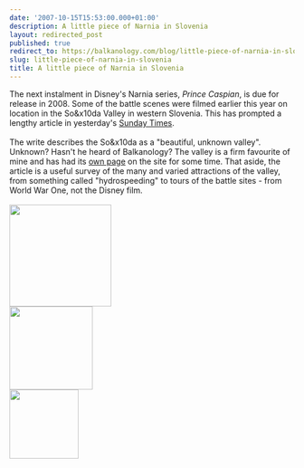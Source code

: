 ```yaml
---
date: '2007-10-15T15:53:00.000+01:00'
description: A little piece of Narnia in Slovenia
layout: redirected_post
published: true
redirect_to: https://balkanology.com/blog/little-piece-of-narnia-in-slovenia/
slug: little-piece-of-narnia-in-slovenia
title: A little piece of Narnia in Slovenia
---
```


The next instalment in Disney's Narnia series, <span style="font-style: italic;">Prince Caspian</span>, is due for release in 2008. Some of the battle scenes were filmed earlier this year on location in the So&amp;x10da Valley in western Slovenia. This has prompted a lengthy article in yesterday's <a href="http://travel.timesonline.co.uk/tol/life_and_style/travel/destinations/europe/article2642843.ece">Sunday Times</a>. <br /><br />The write describes the So&amp;x10da as a "beautiful, unknown valley". Unknown? Hasn't he heard of Balkanology? The valley is a firm favourite of mine and has had its <a href="http://www.balkanology.com/slovenia/article_soca_valley.html">own page</a> on the site for some time. That aside, the article is a useful survey of the many and varied attractions of the valley, from something called "hydrospeeding" to tours of the battle sites - from World War One, not the Disney film.<br /><br /><a href="http://www.balkanology.com/slovenia/images/slovenia200509_pict0275.jpg"><img alt="" border="0" src="http://www.balkanology.com/slovenia/images/slovenia200509_pict0275.jpg" style="cursor: pointer; cursor: hand; width: 180px;" /></a><br /><a href="http://www.balkanology.com/slovenia/images/slovenia200509_pict0255.jpg"><img alt="" border="0" src="http://www.balkanology.com/slovenia/images/slovenia200509_pict0255.jpg" style="cursor: pointer; cursor: hand; width: 147px;" /></a><br /><a href="http://www.balkanology.com/slovenia/images/slovenia200509_pict0427.jpg"><img alt="" border="0" src="http://www.balkanology.com/slovenia/images/slovenia200509_pict0427.jpg" style="cursor: pointer; cursor: hand; width: 122px;" /></a>
